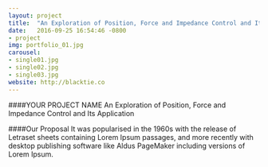 ```yaml
---
layout: project
title:  "An Exploration of Position, Force and Impedance Control and Its Application"
date:   2016-09-25 16:54:46 -0800
- project
img: portfolio_01.jpg
carousel:
- single01.jpg
- single02.jpg
- single03.jpg
website: http://blacktie.co
---
```

####YOUR PROJECT NAME
An Exploration of Position, Force and Impedance Control and Its Application

####Our Proposal
It was popularised in the 1960s with the release of Letraset sheets containing Lorem Ipsum passages, and more recently with desktop publishing software like Aldus PageMaker including versions of Lorem Ipsum.
